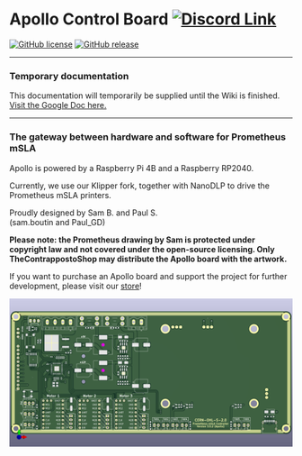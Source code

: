 # Apollo Control Board [![Discord Link](https://discordapp.com/api/guilds/881628699500359731/widget.png?style=shield)](https://discord.gg/GFUn9gwRsj)
[![GitHub license](https://img.shields.io/github/license/TheContrappostoShop/Apollo.svg)](https://github.com/TheContrappostoShop/Apollo/blob/main/LICENSE)
[![GitHub release](https://img.shields.io/github/release/TheContrappostoShop/Apollo.svg)](https://github.com/TheContrappostoShop/Apollo/releases)

---
### Temporary documentation
This documentation will temporarily be supplied until the Wiki is finished.
[Visit the Google Doc here.](https://docs.google.com/document/d/1HYtdpM8WVxwClcrbWcQACs9XJPM-9hvTtuxxXtT8vSE/edit)

---
### The gateway between hardware and software for Prometheus mSLA

Apollo is powered by a Raspberry Pi 4B and a Raspberry RP2040.

Currently, we use our Klipper fork, together with NanoDLP to drive the Prometheus mSLA printers.

Proudly designed by Sam B. and Paul S.
<br>
(sam.boutin and Paul_GD)

**Please note: the Prometheus drawing by Sam is protected under copyright law and not covered under the open-source licensing. Only TheContrappostoShop may distribute the Apollo board with the artwork.**

If you want to purchase an Apollo board and support the project for further development, please visit our [store](https://contrapposto.shop/products/the-prometheus-msla-motherboard-apollo)!

<img src=/Pictures/V352.png/>

